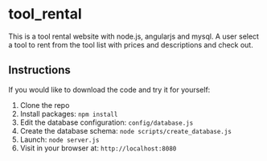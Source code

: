 # tool_rental
This is a tool rental website with node.js, angularjs and mysql. 
A user select a tool to rent from the tool list with prices and descriptions and check out.

## Instructions

If you would like to download the code and try it for yourself:

1. Clone the repo
1. Install packages: `npm install`
1. Edit the database configuration: `config/database.js`
1. Create the database schema: `node scripts/create_database.js`
1. Launch: `node server.js`
1. Visit in your browser at: `http://localhost:8080`
